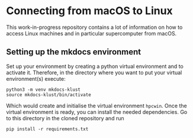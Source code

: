 # Connecting from macOS to Linux

This work-in-progress repository contains a lot of information on how 
to access Linux machines and in particular supercomputer from macOS.

## Setting up the mkdocs environment

Set up your environment by creating a python virtual environment and to activate it.
Therefore, in the directory where you want to put your virtual environment(s) execute:

```
python3 -m venv mkdocs-klust
source mkdocs-klust/bin/activate
```

Which would create and initialise the virtual environment `hpcwin`. 
Once the virtual environment is ready, you can install the needed dependencies.
Go to this directory in the cloned repository and run

```
pip install -r requirements.txt
```